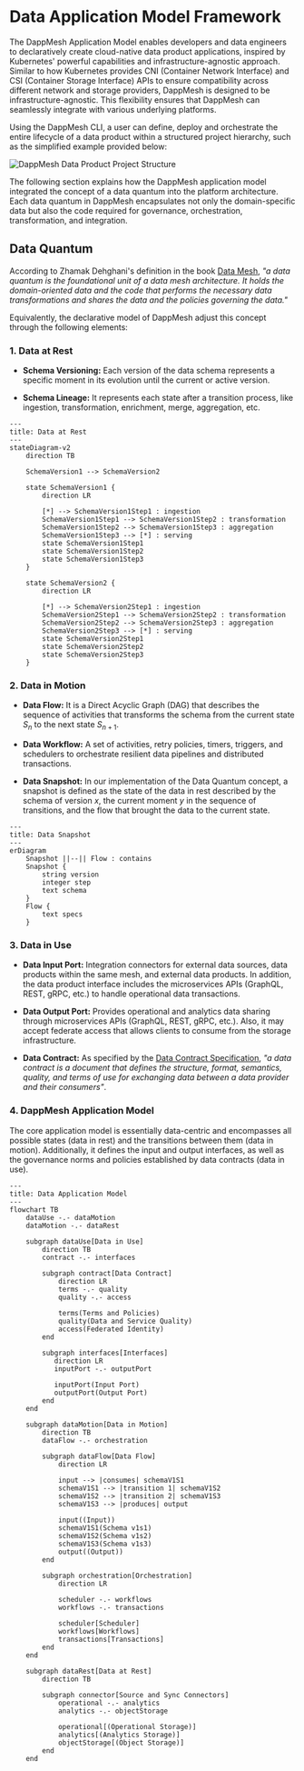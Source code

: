 # Data Application Model Framework

The DappMesh Application Model enables developers and data engineers to declaratively create cloud-native data product applications, inspired by Kubernetes' powerful capabilities and infrastructure-agnostic approach.
Similar to how Kubernetes provides CNI (Container Network Interface) and CSI (Container Storage Interface) APIs to ensure compatibility across different network and storage providers, DappMesh is designed to be infrastructure-agnostic. This flexibility ensures that DappMesh can seamlessly integrate with various underlying platforms.

Using the DappMesh CLI, a user can define, deploy and orchestrate the entire lifecycle of a data product within a structured project hierarchy, such as the simplified example provided below:

![DappMesh Data Product Project Structure](../images/data-product-project.png)

The following section explains how the DappMesh application model integrated the concept of a data quantum into the platform architecture.
Each data quantum in DappMesh encapsulates not only the domain-specific data but also the code required for governance, orchestration, transformation, and integration.

## Data Quantum

According to Zhamak Dehghani's definition in the book [Data Mesh](https://learning.oreilly.com/library/view/data-mesh/9781492092384), *"a data quantum is the foundational unit of a data mesh architecture. It holds the domain-oriented data and the code that performs the necessary data transformations and shares the data and the policies governing the data."*

Equivalently, the declarative model of DappMesh adjust this concept through the following elements:

### 1. Data at Rest

- **Schema Versioning:** Each version of the data schema represents a specific moment in its evolution until the current or active version.


- **Schema Lineage:** It represents each state after a transition process, like ingestion, transformation, enrichment, merge, aggregation, etc.

```mermaid
---
title: Data at Rest
---
stateDiagram-v2
    direction TB
    
    SchemaVersion1 --> SchemaVersion2
    
    state SchemaVersion1 {
        direction LR
        
        [*] --> SchemaVersion1Step1 : ingestion
        SchemaVersion1Step1 --> SchemaVersion1Step2 : transformation
        SchemaVersion1Step2 --> SchemaVersion1Step3 : aggregation
        SchemaVersion1Step3 --> [*] : serving
        state SchemaVersion1Step1
        state SchemaVersion1Step2
        state SchemaVersion1Step3
    }

    state SchemaVersion2 {
        direction LR
        
        [*] --> SchemaVersion2Step1 : ingestion
        SchemaVersion2Step1 --> SchemaVersion2Step2 : transformation
        SchemaVersion2Step2 --> SchemaVersion2Step3 : aggregation
        SchemaVersion2Step3 --> [*] : serving
        state SchemaVersion2Step1
        state SchemaVersion2Step2
        state SchemaVersion2Step3
    }
```

### 2. Data in Motion

- **Data Flow:** It is a Direct Acyclic Graph (DAG) that describes the sequence of activities that transforms the schema from the current state $S_{n}$ to the next state $S_{n+1}$.


- **Data Workflow:** A set of activities, retry policies, timers, triggers, and schedulers to orchestrate resilient data pipelines and distributed transactions.


- **Data Snapshot:** In our implementation of the Data Quantum concept, a snapshot is defined as the state of the data in rest described by the schema of version *x*, the current moment *y* in the sequence of transitions, and the flow that brought the data to the current state.

```mermaid
---
title: Data Snapshot
---
erDiagram
    Snapshot ||--|| Flow : contains
    Snapshot {
        string version
        integer step
        text schema
    }
    Flow {
        text specs
    }
```

### 3. Data in Use

- **Data Input Port:** Integration connectors for external data sources, data products within the same mesh, and external data products. In addition, the data product interface includes the microservices APIs (GraphQL, REST, gRPC, etc.) to handle operational data transactions.


- **Data Output Port:** Provides operational and analytics data sharing through microservices APIs (GraphQL, REST, gRPC, etc.). Also, it may accept federate access that allows clients to consume from the storage infrastructure.


- **Data Contract:** As specified by the [Data Contract Specification](https://datacontract.com), *"a data contract is a document that defines the structure, format, semantics, quality, and terms of use for exchanging data between a data provider and their consumers"*.

### 4. DappMesh Application Model

The core application model is essentially data-centric and encompasses all possible states (data in rest) and the transitions between them (data in motion). Additionally, it defines the input and output interfaces, as well as the governance norms and policies established by data contracts (data in use).

```mermaid
---
title: Data Application Model
---
flowchart TB
    dataUse -.- dataMotion
    dataMotion -.- dataRest
    
    subgraph dataUse[Data in Use]
        direction TB
        contract -.- interfaces
        
        subgraph contract[Data Contract]
            direction LR
            terms -.- quality
            quality -.- access
            
            terms(Terms and Policies)
            quality(Data and Service Quality)
            access(Federated Identity)
        end
        
        subgraph interfaces[Interfaces]
           direction LR
           inputPort -.- outputPort
           
           inputPort(Input Port)
           outputPort(Output Port)
        end
    end
    
    subgraph dataMotion[Data in Motion]
        direction TB
        dataFlow -.- orchestration
        
        subgraph dataFlow[Data Flow]
            direction LR
            
            input --> |consumes| schemaV1S1
            schemaV1S1 --> |transition 1| schemaV1S2
            schemaV1S2 --> |transition 2| schemaV1S3
            schemaV1S3 --> |produces| output
            
            input((Input))
            schemaV1S1(Schema v1s1)
            schemaV1S2(Schema v1s2)
            schemaV1S3(Schema v1s3)
            output((Output))
        end
        
        subgraph orchestration[Orchestration]
            direction LR
            
            scheduler -.- workflows
            workflows -.- transactions
            
            scheduler[Scheduler]
            workflows[Workflows]
            transactions[Transactions]
        end
    end
    
    subgraph dataRest[Data at Rest]
        direction TB
        
        subgraph connector[Source and Sync Connectors]
            operational -.- analytics
            analytics -.- objectStorage
            
            operational[(Operational Storage)]
            analytics[(Analytics Storage)]
            objectStorage[(Object Storage)]
        end
    end
```
